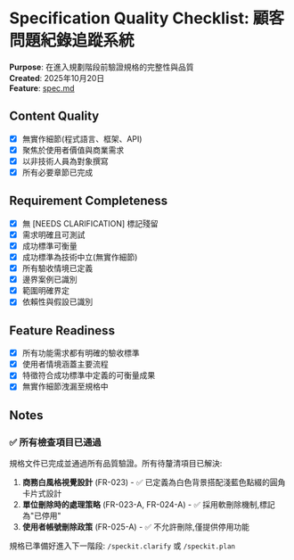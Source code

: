 # Specification Quality Checklist: 顧客問題紀錄追蹤系統

**Purpose**: 在進入規劃階段前驗證規格的完整性與品質  
**Created**: 2025年10月20日  
**Feature**: [spec.md](../spec.md)

## Content Quality

- [x] 無實作細節(程式語言、框架、API)
- [x] 聚焦於使用者價值與商業需求
- [x] 以非技術人員為對象撰寫
- [x] 所有必要章節已完成

## Requirement Completeness

- [x] 無 [NEEDS CLARIFICATION] 標記殘留
- [x] 需求明確且可測試
- [x] 成功標準可衡量
- [x] 成功標準為技術中立(無實作細節)
- [x] 所有驗收情境已定義
- [x] 邊界案例已識別
- [x] 範圍明確界定
- [x] 依賴性與假設已識別

## Feature Readiness

- [x] 所有功能需求都有明確的驗收標準
- [x] 使用者情境涵蓋主要流程
- [x] 特徵符合成功標準中定義的可衡量成果
- [x] 無實作細節洩漏至規格中

## Notes

### ✅ 所有檢查項目已通過

規格文件已完成並通過所有品質驗證。所有待釐清項目已解決:

1. **商務白風格視覺設計** (FR-023) - ✅ 已定義為白色背景搭配淺藍色點綴的圓角卡片式設計
2. **單位刪除時的處理策略** (FR-023-A, FR-024-A) - ✅ 採用軟刪除機制,標記為"已停用"
3. **使用者帳號刪除政策** (FR-025-A) - ✅ 不允許刪除,僅提供停用功能

規格已準備好進入下一階段: `/speckit.clarify` 或 `/speckit.plan`
